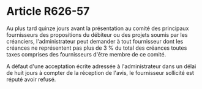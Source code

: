 # Article R626-57

<p>Au plus tard quinze jours avant la présentation au comité des principaux fournisseurs   des propositions du débiteur ou des projets soumis par les créanciers, l'administrateur peut demander à tout fournisseur dont les créances ne représentent pas plus de 3 % du total des créances toutes taxes comprises des fournisseurs d'être membre de ce comité. </p><p>A défaut d'une acceptation écrite adressée à l'administrateur dans un délai de huit jours à compter de la réception de l'avis, le fournisseur sollicité est réputé avoir refusé.</p>